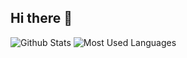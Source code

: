 ## Hi there 👋

<!--
**yuebaiv/yuebaiv** is a ✨ _special_ ✨ repository because its `README.md` (this file) appears on your GitHub profile.

Here are some ideas to get you started:

- 🔭 I’m currently working on ...
- 🌱 I’m currently learning ...
- 👯 I’m looking to collaborate on ...
- 🤔 I’m looking for help with ...
- 💬 Ask me about ...
- 📫 How to reach me: ...
- 😄 Pronouns: ...
- ⚡ Fun fact: ...
-->
![Github Stats](https://github-readme-stats.vercel.app/api?username=yuebaiv&show_icons=true&theme=dark&count_private=true)
![Most Used Languages](https://github-readme-stats.vercel.app/api/top-langs/?username=yuebaiv&theme=dark&layout=compact)
